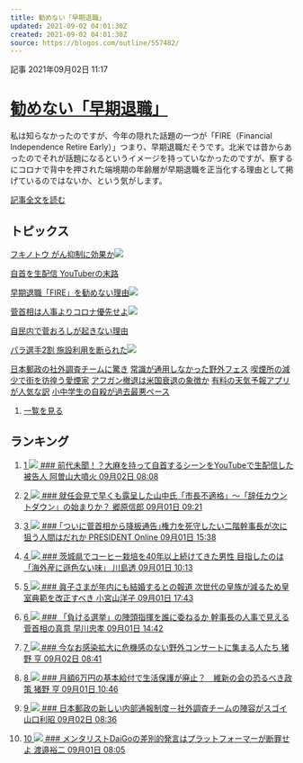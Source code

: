 ```yaml
---
title: 勧めない「早期退職」
updated: 2021-09-02 04:01:30Z
created: 2021-09-02 04:01:30Z
source: https://blogos.com/outline/557482/
---
```


 記事
2021年09月02日 11:17

# [勧めない「早期退職」](https://blogos.com/article/557482/)

私は知らなかったのですが、今年の隠れた話題の一つが「FIRE（Financial Independence Retire Early）」つまり、早期退職だそうです。北米では昔からあったのでそれが話題になるというイメージを持っていなかったのですが、察するにコロナで背中を押された端境期の年齢層が早期退職を正当化する理由として掲げているのではないか、という気がします。

[記事全文を読む](https://blogos.com/article/557482/)

## トピックス

[フキノトウ がん抑制に効果か](https://blogos.com/outline/557508/)![](https://static.blogos.com/pc/image/refine/new.png)

[自首を生配信 YouTuberの末路](https://blogos.com/outline/557339/)

[早期退職「FIRE」を勧めない理由](https://blogos.com/outline/557482/)![](https://static.blogos.com/pc/image/refine/new.png)

[菅首相は人事よりコロナ優先せよ](https://blogos.com/outline/557501/)![](https://static.blogos.com/pc/image/refine/new.png)

[自民内で菅おろしが起きない理由](https://blogos.com/outline/557134/)

[パラ選手2割 施設利用を断られた](https://blogos.com/outline/557506/)![](https://static.blogos.com/pc/image/refine/new.png)

[日本郵政の社外調査チームに驚き](https://blogos.com/outline/557447/)
[常識が通用しなかった野外フェス](https://blogos.com/outline/557448/)
[喫煙所の減少で街を彷徨う愛煙家](https://blogos.com/outline/557209/)
[アフガン撤退は米国衰退の象徴か](https://blogos.com/outline/557465/)
[有料の天気予報アプリが人気な訳](https://blogos.com/outline/557241/)
[小中学生の自殺が過去最悪ペース](https://blogos.com/outline/557363/)
1.   [一覧を見る](https://blogos.com/article/pickup_archive/0/)

## ランキング

1.   [   1  ![](https://static.blogos.com/media/member/167584/icon.png?1630553406)    ### 前代未聞！？大麻を持って自首するシーンをYouTubeで生配信した被告人       阿曽山大噴火    09月02日 08:08](https://blogos.com/article/557339/)

2.   [   2  ![](https://static.blogos.com/media/member/19897/icon.png?1630553406)    ### 就任会見で早くも露呈した山中氏「市長不適格」～「辞任カウントダウン」の始まりか？       郷原信郎    09月01日 09:21](https://blogos.com/article/557227/)

3.   [   3  ![](https://static.blogos.com/media/member/85652/icon.png?1630553406)    ### ｢ついに菅首相から降板通告｣権力を死守したい二階幹事長が次に狙う人間はだれか       PRESIDENT Online    09月01日 15:38](https://blogos.com/article/557312/)

4.   [   4  ![](https://static.blogos.com/media/member/171452/icon.png?1630553406)    ### 茨城県でコーヒー栽培を40年以上続けてきた男性 目指したのは「海外産に遜色ない味」       川島透    09月01日 10:13](https://blogos.com/article/557090/)

5.   [   5  ![](https://static.blogos.com/media/member/2308/icon.png?1630553406)    ### 眞子さまが年内にも結婚するとの報道 次世代の皇族が減るため皇室典範を改正すべき       小宮山洋子    09月01日 17:43](https://blogos.com/article/557356/)

6.   [   6  ![](https://static.blogos.com/media/member/94/icon.png?1630553406)    ### 「負ける選挙」の陣頭指揮を誰に委ねるか 幹事長の人事で見える菅首相の真意       早川忠孝    09月01日 14:42](https://blogos.com/article/557301/)

7.   [   7  ![](https://static.blogos.com/media/member/418/icon.png?1630553406)    ### 今なお感染拡大に危機感のない野外コンサートに集まる人たち       猪野 亨    09月02日 08:41](https://blogos.com/article/557448/)

8.   [   8  ![](https://static.blogos.com/media/member/418/icon.png?1630553406)    ### 月額6万円の基本給付で生活保護が廃止？　維新の会の恐るべき政策       猪野 亨    09月01日 10:46](https://blogos.com/article/557237/)

9.   [   9  ![](https://static.blogos.com/media/member/70/icon.png?1630553406)    ### 日本郵政の新しい内部通報制度－社外調査チームの陣容がスゴイ       山口利昭    09月02日 08:36](https://blogos.com/article/557447/)

10.   [   10  ![](https://static.blogos.com/media/member/135787/icon.png?1630553406)    ### メンタリストDaiGoの差別的発言はプラットフォーマーが断罪せよ       渡邉裕二    09月01日 08:05](https://blogos.com/article/557159/)